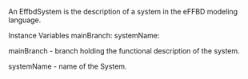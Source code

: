 An EffbdSystem is the description of a system in the eFFBD modeling language.

Instance Variables
	mainBranch:		<EffbdBranch>
	systemName:		<String>

mainBranch
	- branch holding the functional description of the system.

systemName
	- name of the System.
